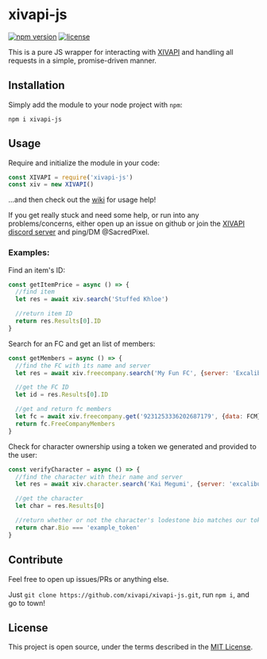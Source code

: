 # xivapi-js

[![npm version](https://badge.fury.io/js/xivapi-js.svg)](https://www.npmjs.com/package/xivapi-js)
[![license](https://img.shields.io/github/license/xivapi/xivapi-js.svg)](LICENSE)

This is a pure JS wrapper for interacting with [XIVAPI](https://xivapi.com/) and handling all requests in a simple, promise-driven manner.

## Installation

Simply add the module to your node project with `npm`:
```
npm i xivapi-js
```

## Usage

Require and initialize the module in your code:
```js
const XIVAPI = require('xivapi-js')
const xiv = new XIVAPI()
```

...and then check out the [wiki](https://github.com/xivapi/xivapi-js/wiki) for usage help!

If you get really stuck and need some help, or run into any problems/concerns, either open up an issue on github or join the [XIVAPI discord server](https://discord.gg/MFFVHWC) and ping/DM @SacredPixel.

### Examples:

Find an item's ID:
```js
const getItemPrice = async () => {
  //find item
  let res = await xiv.search('Stuffed Khloe')

  //return item ID
  return res.Results[0].ID
}
```

Search for an FC and get an list of members:
```javascript
const getMembers = async () => {
  //find the FC with its name and server
  let res = await xiv.freecompany.search('My Fun FC', {server: 'Excalibur'})

  //get the FC ID
  let id = res.Results[0].ID

  //get and return fc members
  let fc = await xiv.freecompany.get('9231253336202687179', {data: FCM})
  return fc.FreeCompanyMembers
}
```

Check for character ownership using a token we generated and provided to the user:
```js
const verifyCharacter = async () => {
  //find the character with their name and server
  let res = await xiv.character.search('Kai Megumi', {server: 'excalibur'}) //case insensitive server names, btw ;)

  //get the character
  let char = res.Results[0]

  //return whether or not the character's lodestone bio matches our token
  return char.Bio === 'example_token'
}
```

## Contribute

Feel free to open up issues/PRs or anything else.

Just `git clone https://github.com/xivapi/xivapi-js.git`, run `npm i`, and go to town!

## License

This project is open source, under the terms described in the [MIT License](LICENSE).
